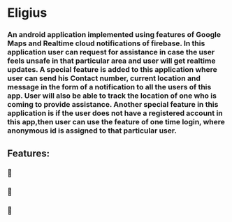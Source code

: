 # Eligius
### An android application implemented using features of Google Maps and Realtime cloud notifications of firebase. In this application user can request for assistance in case the user feels unsafe in that particular area and user will get realtime updates. A special feature is added to this application where user can send his Contact number, current location and message in the form of a notification to all the users of this app. User will also be able to track the location of one who is coming to provide assistance. Another special feature in this application is if the user does not have a registered account in this app,then user can use the feature of one time login, where anonymous id is assigned to that particular user.
## Features:
### 🔰
### 🔰
### 🔰

